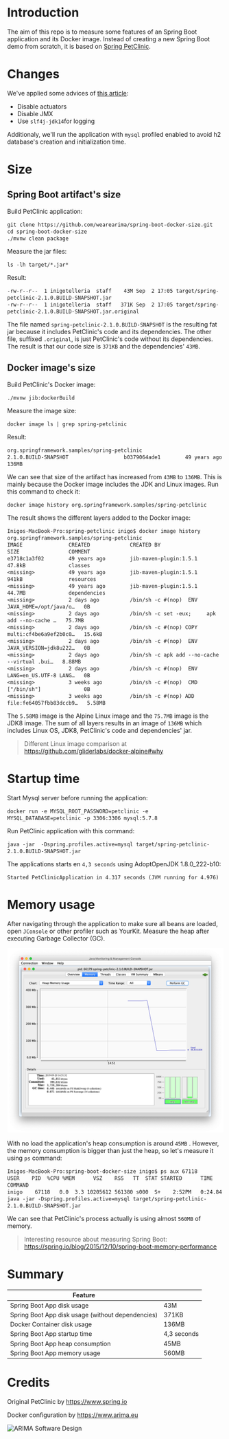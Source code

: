 # Introduction

The aim of this repo is to measure some features of an Spring Boot application and its Docker image. 
Instead of creating a new Spring Boot demo from scratch, it is based on 
[Spring PetClinic](https://github.com/spring-projects/spring-petclinic).

# Changes

We've applied some advices of [this article](https://spring.io/blog/2018/12/12/how-fast-is-spring#tldr-how-do-i-make-my-app-go-faster):

 - Disable actuators
 - Disable JMX
 - Use `slf4j-jdk14`for logging

Additionaly, we'll run the application with `mysql` profiled enabled to avoid h2 database's creation and initialization time. 

#  Size

## Spring Boot artifact's size

Build PetClinic application:

```
git clone https://github.com/wearearima/spring-boot-docker-size.git
cd spring-boot-docker-size
./mvnw clean package
```

Measure the jar files:

```
ls -lh target/*.jar*
```

Result:

```
-rw-r--r--  1 inigotelleria  staff    43M Sep  2 17:05 target/spring-petclinic-2.1.0.BUILD-SNAPSHOT.jar
-rw-r--r--  1 inigotelleria  staff   371K Sep  2 17:05 target/spring-petclinic-2.1.0.BUILD-SNAPSHOT.jar.original
```

The file named `spring-petclinic-2.1.0.BUILD-SNAPSHOT` is the resulting fat jar because it includes
PetClinic's code and its dependencies. The other file, suffixed `.original`, is just PetClinic's code
without its dependencies. The result is that our code size is `371KB` and the dependencies' `43MB`. 

## Docker image's size

Build PetClinic's Docker image:

```
./mvnw jib:dockerBuild
```

Measure the image size:

```
docker image ls | grep spring-petclinic
```

Result:

```
org.springframework.samples/spring-petclinic                     2.1.0.BUILD-SNAPSHOT                  b0379064ade1        49 years ago        136MB
```

We can see that size of the artifact has increased from `43MB` to `136MB`. This is mainly because the 
Docker image includes the JDK and Linux images. Run this command to check it:

```
docker image history org.springframework.samples/spring-petclinic
```

The result shows the different layers added to the Docker image:

```
Inigos-MacBook-Pro:spring-petclinic inigo$ docker image history org.springframework.samples/spring-petclinic
IMAGE               CREATED             CREATED BY                                      SIZE                COMMENT
e3718c1a3f02        49 years ago        jib-maven-plugin:1.5.1                          47.8kB              classes
<missing>           49 years ago        jib-maven-plugin:1.5.1                          941kB               resources
<missing>           49 years ago        jib-maven-plugin:1.5.1                          44.7MB              dependencies
<missing>           2 days ago          /bin/sh -c #(nop)  ENV JAVA_HOME=/opt/java/o…   0B                  
<missing>           2 days ago          /bin/sh -c set -eux;     apk add --no-cache …   75.7MB              
<missing>           2 days ago          /bin/sh -c #(nop) COPY multi:cf4be6a9ef2b0c0…   15.6kB              
<missing>           2 days ago          /bin/sh -c #(nop)  ENV JAVA_VERSION=jdk8u222…   0B                  
<missing>           2 days ago          /bin/sh -c apk add --no-cache --virtual .bui…   8.88MB              
<missing>           2 days ago          /bin/sh -c #(nop)  ENV LANG=en_US.UTF-8 LANG…   0B                  
<missing>           3 weeks ago         /bin/sh -c #(nop)  CMD ["/bin/sh"]              0B                  
<missing>           3 weeks ago         /bin/sh -c #(nop) ADD file:fe64057fbb83dccb9…   5.58MB
```

The `5.58MB` image is the Alpine Linux image and the `75.7MB` image is the JDK8 image. The sum of all layers results in 
an image of `136MB` which includes Linux OS, JDK8, PetClinic's code and dependencies' jar.  

> Different Linux image comparison at https://github.com/gliderlabs/docker-alpine#why 

# Startup time

Start Mysql server before running the application:

```
docker run -e MYSQL_ROOT_PASSWORD=petclinic -e MYSQL_DATABASE=petclinic -p 3306:3306 mysql:5.7.8
```

Run PetClinic application with this command:

```
java -jar  -Dspring.profiles.active=mysql target/spring-petclinic-2.1.0.BUILD-SNAPSHOT.jar
```

The applications starts en `4,3 seconds` using AdoptOpenJDK 1.8.0_222-b10:

```
Started PetClinicApplication in 4.317 seconds (JVM running for 4.976)
```

# Memory usage

After navigating through the application to make sure all beans are loaded, open `JConsole` or other profiler such as 
YourKit. Measure the heap after executing Garbage Collector (GC). 

![jconsole-result](jconsole/result.png)

With no load the application's heap consumption is around `45MB` . However, the memory consumption is bigger than just the
heap, so let's measure it using ``ps`` command:

```
Inigos-MacBook-Pro:spring-boot-docker-size inigo$ ps aux 67118
USER    PID  %CPU %MEM      VSZ    RSS   TT  STAT STARTED      TIME COMMAND
inigo    67118   0.0  3.3 10205612 561380 s000  S+    2:52PM   0:24.84 java -jar -Dspring.profiles.active=mysql target/spring-petclinic-2.1.0.BUILD-SNAPSHOT.jar
```

We can see that PetClinic's process actually is using almost `560MB` of memory.  

> Interesting resource about measuring Spring Boot: https://spring.io/blog/2015/12/10/spring-boot-memory-performance

# Summary

| Feature                                           |                   |
| ------------------------------------------------- | ----------------- |
| Spring Boot App disk usage                        | 43M               |
| Spring Boot App disk usage (without dependencies) | 371KB             |
| Docker Container disk usage                       | 136MB             |
| Spring Boot App startup time                      | 4,3 seconds       |
| Spring Boot App heap consumption                  | 45MB              |
| Spring Boot App memory usage                      | 560MB             |

# Credits

Original PetClinic by https://www.spring.io

Docker configuration by https://www.arima.eu

![ARIMA Software Design](https://arima.eu/arima-claim.png)
